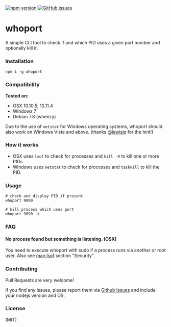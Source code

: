 [![npm version](https://badge.fury.io/js/whoport.svg)](https://badge.fury.io/js/whoport)
[![GitHub issues](https://img.shields.io/github/issues/flipace/whoport.svg)](https://github.com/flipace/whoport/issues)
# whoport
A simple CLI tool to check if and which PID uses a given port number and optionally kill it.

### Installation
```npm i -g whoport```

### Compatibility

**Tested on:**
- OSX 10.10.5, 10.11.4
- Windows 7
- Debian 7.8 (wheezy)

Due to the use of ```netstat``` for Windows operating systems, whoport should also work on Windows Vista and above. (thanks [@lewisje](https://github.com/lewisje) for the hint!)

### How it works

- OSX uses ```lsof``` to check for processes and ```kill -9``` to kill one or more PIDs.
- Windows uses ```netstat``` to check for processes and ```taskkill``` to kill the PID.

### Usage

```
# check and display PID if present
whoport 9090

# kill process which uses port
whoport 9090 -k
```

### FAQ
#### No process found but something is listening. (OSX)
You need to execute whoport with sudo if a process runs via another or root user. Also see [man lsof](https://developer.apple.com/library/mac/documentation/Darwin/Reference/ManPages/man8/lsof.8.html) section "Security".

### Contributing

Pull Requests are very welcome!

If you find any issues, please report them via [Github Issues](https://github.com/flipace/whoport/issues) and include your nodejs version and OS.

### License
(MIT)
